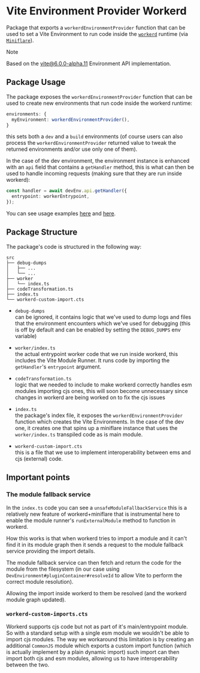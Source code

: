 # Vite Environment Provider Workerd

Package that exports a `workerdEnvironmentProvider` function that can be used to set a Vite Environment to run code inside the [`workerd`](https://github.com/cloudflare/workerd) runtime (via [`Miniflare`](https://github.com/cloudflare/workers-sdk/tree/main/packages/miniflare)).

> [!NOTE]
> Based on the [vite@6.0.0-alpha.11](https://www.npmjs.com/package/vite/v/6.0.0-alpha.11) Environment API implementation.

## Package Usage

The package exposes the `workerdEnvironmentProvider` function that can be used to create new environments that run code inside the workerd runtime:
```ts
environments: {
  myEnvironment: workerdEnvironmentProvider(),
}
```

this sets both a `dev` and a `build` environments (of course users can also process the `workerdEnvironmentProvider` returned value to tweak the returned environments and/or use only one of them).

In the case of the dev environment, the environment instance is enhanced with an `api` field that contains a `getHandler` method, this is what can then be used to handle incoming requests (making sure that they are run inside workerd):
```ts
const handler = await devEnv.api.getHandler({
  entrypoint: workerEntrypoint,
});
```

You can see usage examples [here](../../examples/dummy-framework/frameworkPlugin.ts) and [here](https://github.com/dario-piotrowicz/remix/blob/2.9.1-vite-env-2/packages/remix-dev/vite/plugin.ts).

## Package Structure

The package's code is structured in the following way:
```
src
├── debug-dumps
│   ├── ...
│   └── ...
├── worker
│   └── index.ts
├── codeTransformation.ts
├── index.ts
└── workerd-custom-import.cts
```

- `debug-dumps`\
  can be ignored, it contains logic that we've used to dump logs and files that the
  environment encounters which we've used for debugging (this is off by default and can be enabled by setting the `DEBUG_DUMPS` env variable)

- `worker/index.ts`\
  the actual entrypoint worker code that we run inside workerd, this includes the Vite Module Runner. It runs code by importing the `getHandler`'s `entrypoint` argument.

- `codeTransformation.ts`\
  logic that we needed to include to make workerd correctly handles esm modules importing cjs ones, this will soon become unnecessary since changes in workerd are being worked on to fix the cjs issues

- `index.ts`\
  the package's index file, it exposes the `workerdEnvironmentProvider` function which creates the Vite Environments. In the case of the dev one, it creates one that spins up a miniflare instance that uses the `worker/index.ts` transpiled code as is main module.

- `workerd-custom-import.cts`\
  this is a file that we use to implement interoperability between ems and cjs (external) code.

## Important points

### The module fallback service

In the `index.ts` code you can see a `unsafeModuleFallbackService` this is a relatively new feature of workerd+miniflare that is instrumental here to enable the module runner's `runExternalModule` method to function in workerd.

How this works is that when workerd tries to import a module and it can't find it in its module graph then it sends a request to the module fallback service providing the import details.

The module fallback service can then fetch and return the code for the module from the filesystem (in our case using `DevEnvironment#pluginContainer#resolveId` to allow Vite to perform the correct module resolution).

Allowing the import inside workerd to them be resolved (and the workerd module graph updated).

### `workerd-custom-imports.cts`

Workerd supports cjs code but not as part of it's main/entrypoint module. So with a standard setup with a single esm module we wouldn't be able to import cjs modules. The way we workaround this limitation is by creating an additional `CommonJS` module which exports a custom import function (which is actually implement by a plain dynamic import) such import can then import both cjs and esm modules, allowing us to have interoperability between the two.
